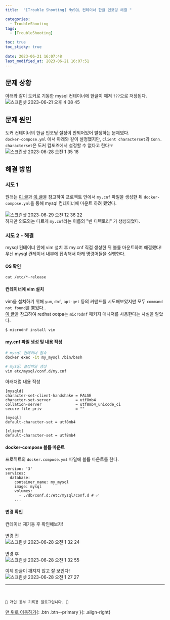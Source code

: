 ```yaml
---
title:  "[Trouble Shooting] MySQL 컨테이너 한글 인코딩 해결 "

categories:
  - TroubleShooting
tags:
  - [TroubleShooting]

toc: true
toc_sticky: true
 
date: 2023-06-21 16:07:48
last_modified_at: 2023-06-21 16:07:51
---
```


## 문제 상황
아래와 같이 도커로 기동한 mysql 컨테이너에 한글이 깨져 `???`으로 저장된다.<br>
![스크린샷 2023-06-21 오후 4 08 45](https://github.com/minju412/jenkins-test/assets/59405576/c4525444-8f75-42be-95f1-0f47ff5e89d2)


## 문제 원인
도커 컨테이너의 한글 인코딩 설정이 안되어있어 발생하는 문제였다.<br>
`docker-compose.yml` 에서 아래와 같이 설정했지만, `Client characterset`과 `Conn. characterset`은 도커 컴포즈에서 설정할 수 없다고 한다ㅜ <br>
![스크린샷 2023-06-28 오전 1 35 18](https://github.com/minju412/jenkins-test/assets/59405576/064f8a61-c460-455b-aa61-be207fb947c6)

## 해결 방법
### 시도 1
원래는 [이 글](https://velog.io/@gingaminga/Docker-compose%EB%A1%9C-MySQL-%EC%8B%A4%ED%96%89%ED%95%98%EA%B8%B0)과 [이 글](https://hyeon9mak.github.io/migrate-local-database-to-docker/)을 참고하여 프로젝트 안에서 `my.cnf` 파일을 생성한 뒤 `docker-compose.yml`을 통해 mysql 컨테이너에 마운트 하려 했었다.<br><br>
![스크린샷 2023-06-29 오전 12 36 22](https://github.com/minju412/jenkins-test/assets/59405576/a27dc933-a579-48d6-94b3-d11bce848449)<br>
하지만 의도와는 다르게 `my.cnf`라는 이름의 "빈 디렉토리" 가 생성되었다.


### 시도 2 - 해결
mysql 컨테이너 안에 vim 설치 후 my.cnf 직접 생성한 뒤 볼륨 마운트하여 해결했다!<br>
우선 mysql 컨테이너 내부에 접속해서 아래 명령어들을 실행한다.<br>
#### OS 확인
```
cat /etc/*-release
```

#### 컨테이너에 vim 설치
vim을 설치하기 위해 `yum`, `dnf`, `apt-get` 등의 커맨드를 시도해보았지만 모두 `command not found`를 뿜었다..<br>
[이 글](https://okky.kr/questions/1413470)을 참고하여 redhat ootpa는 `microdnf` 패키지 매니저를 사용한다는 사실을 알았다.
```bash
$ microdnf install vim
```

#### my.cnf 파일 생성 및 내용 작성
```bash
# mysql 컨테이너 접속
docker exec -it my_mysql /bin/bash

# mysql 설정파일 생성
vim etc/mysql/conf.d/my.cnf
```
아래처럼 내용 작성
```
[mysqld]
character-set-client-handshake = FALSE
character-set-server           = utf8mb4
collation-server               = utf8mb4_unicode_ci
secure-file-priv               = ""

[mysql]
default-character-set = utf8mb4

[client]
default-character-set = utf8mb4
```

#### docker-compose 볼륨 마운트
프로젝트의 `docker.compose.yml` 파일에 볼륨 마운트를 한다.
```
version: '3'
services:
  database:
    container_name: my_mysql
    image: mysql
    volumes:
      - ./db/conf.d:/etc/mysql/conf.d # ✅
    ...
```

#### 변경 확인
컨테이너 재기동 후 확인해보자!<br><br>
변경 전<br>
![스크린샷 2023-06-28 오전 1 32 24](https://github.com/minju412/jenkins-test/assets/59405576/58e92e93-a5d8-4533-b8d8-bada2a918f45)<br><br>
변경 후<br>
![스크린샷 2023-06-28 오전 1 32 55](https://github.com/minju412/jenkins-test/assets/59405576/a014ed43-e816-4ee3-8cc3-a078446ccef5)

이제 한글이 깨지지 않고 잘 보인다!<br>
![스크린샷 2023-06-28 오전 1 27 27](https://github.com/minju412/jenkins-test/assets/59405576/dc1fb78a-da11-4c53-9afe-7e47d838160a)





***
<br>

    💛 개인 공부 기록용 블로그입니다. 👻

[맨 위로 이동하기](#){: .btn .btn--primary }{: .align-right}